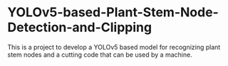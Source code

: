 # YOLOv5-based-Plant-Stem-Node-Detection-and-Clipping

This is a project to develop a YOLOv5 based model for recognizing plant stem nodes and a cutting code that can be used by a machine.
